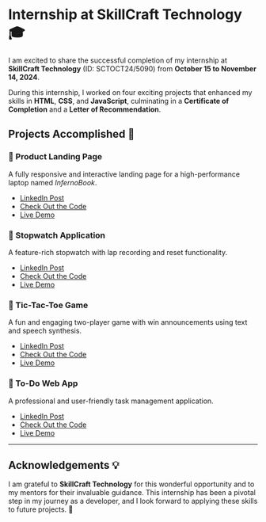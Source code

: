 # Internship at SkillCraft Technology 🎓  

I am excited to share the successful completion of my internship at **SkillCraft Technology** (ID: SCTOCT24/5090) from **October 15 to November 14, 2024**.  

During this internship, I worked on four exciting projects that enhanced my skills in **HTML**, **CSS**, and **JavaScript**, culminating in a **Certificate of Completion** and a **Letter of Recommendation**.  

## Projects Accomplished 📂  

### 🌟 Product Landing Page  
A fully responsive and interactive landing page for a high-performance laptop named *InfernoBook*.  
- [LinkedIn Post](https://www.linkedin.com/posts/abhishek-soni-662028331_webdevelopment-skillcrafttechnology-infernobook-activity-7257385675581186048-41EK?utm_source=share&utm_medium=member_desktop)  
- [Check Out the Code](./SCT_WD_1_Landing_Page)  
- [Live Demo](https://infernobook.devbyabhishek.infinityfreeapp.com)

### 🌟 Stopwatch Application  
A feature-rich stopwatch with lap recording and reset functionality.  
- [LinkedIn Post](https://www.linkedin.com/posts/abhishek-soni-662028331_webdevelopment-skillcrafttechnology-stopwatchapp-activity-7258416248072351744-6zJS?utm_source=share&utm_medium=member_desktop)  
- [Check Out the Code](./SCT_WD_2_Stopwatch)  
- [Live Demo](https://stopwatch.devbyabhishek.infinityfreeapp.com)

### 🌟 Tic-Tac-Toe Game  
A fun and engaging two-player game with win announcements using text and speech synthesis.  
- [LinkedIn Post](https://www.linkedin.com/posts/abhishek-soni-662028331_webdevelopment-skillcrafttechnology-tictactoe-activity-7259164659184762880-PSbc?utm_source=share&utm_medium=member_desktop)  
- [Check Out the Code](./SCT_WD_3_Tic-Tac-Toe_Game)  
- [Live Demo](https://tic-tac-toe.devbyabhishek.infinityfreeapp.com)

### 🌟 To-Do Web App  
A professional and user-friendly task management application.  
- [LinkedIn Post](https://www.linkedin.com/posts/abhishek-soni-662028331_webdevelopment-skillcrafttechnology-todoapp-activity-7261019550169595904-iCD9?utm_source=share&utm_medium=member_desktop)  
- [Check Out the Code](./SCT_WD_4_To-Do_Web_App)  
- [Live Demo](https://todo-app.devbyabhishek.infinityfreeapp.com)

---

## Acknowledgements 💡  
I am grateful to **SkillCraft Technology** for this wonderful opportunity and to my mentors for their invaluable guidance. This internship has been a pivotal step in my journey as a developer, and I look forward to applying these skills to future projects. 🚀  

